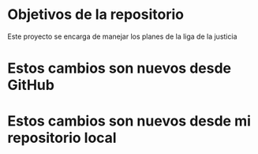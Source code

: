 # Objetivos de la repositorio

Este proyecto se encarga de manejar los planes de la liga de la justicia

# Estos cambios son nuevos desde GitHub
# Estos cambios son nuevos desde mi repositorio local

